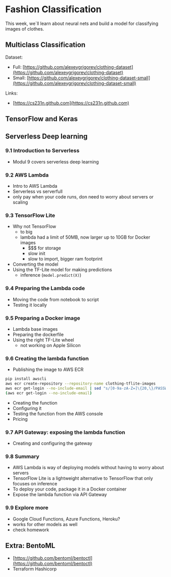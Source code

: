 # Fashion Classification

This week, we´ll learn about neural nets and build a model for classifying images of clothes.

## Multiclass Classification

Dataset:
- Full: [https://github.com/alexeygrigorev/clothing-dataset](https://github.com/alexeygrigorev/clothing-dataset)
- Small: [https://github.com/alexeygrigorev/clothing-dataset-small](https://github.com/alexeygrigorev/clothing-dataset-small)

Links:
- [https://cs231n.github.com](https://cs231n.github.com)

## TensorFlow and Keras

## Serverless Deep learning

### 9.1 Introduction to Serverless

- Modul 9 covers serverless deep learning

### 9.2 AWS Lambda

- Intro to AWS Lambda
- Serverless vs serverfull
- only pay when your code runs, don need to worry about servers or scaling

### 9.3 TensorFlow Lite

- Why not TensorFlow
  - to big
  - lambda had a limit of 50MB, now larger up to 10GB for Docker images
    - $$$ for storage
    - slow init
    - slow to import, bigger ram footprint
- Converting the model
- Using the TF-Lite model for making predictions
  - inference (`model.predict(X)`)

### 9.4 Preparing the Lambda code

- Moving the code from notebook to script
- Testing it locally

### 9.5 Preparing a Docker image

- Lambda base images
- Preparing the dockerfile
- Using the right TF-Lite wheel
  - not working on Apple Silicon

### 9.6 Creating the lambda function

- Publishing the image to AWS ECR
```bash
pip install awscli
aws ecr create-repository --repository-name clothing-tflite-images
aws ecr get-login --no-include-email | sed "s/[0-9a-zA-Z=]\{20,\}/PASSWORD/g"
(aws ecr get-login --no-include-email)
```
- Creating the function
- Configuring it
- Testing the function from the AWS console
- Pricing

### 9.7 API Gateway: exposing the lambda function

- Creating and configuring the gateway

### 9.8 Summary

- AWS Lambda is way of deploying models without having to worry about servers
- TensorFlow Lite is a lightweight alternative to TensorFlow that only focuses on inference
- To deploy your code, package it in a Docker container
- Expose the lambda function via API Gateway

### 9.9 Explore more

- Google Cloud Functions, Azure Functions, Heroku?
- works for other models as well
- check homework

## Extra: BentoML

- [https://github.com/bentoml/bentoctl](https://github.com/bentoml/bentoctl)
- Terraform Hashicorp